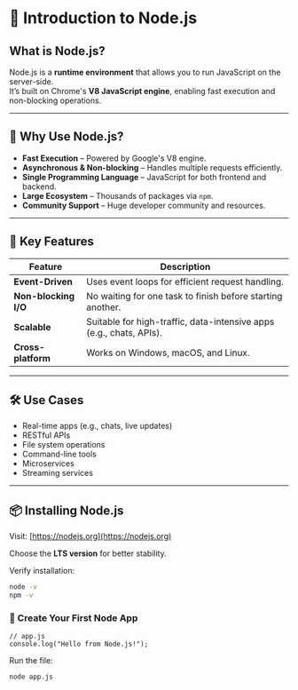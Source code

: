 # 📘 Introduction to Node.js

## What is Node.js?

Node.js is a **runtime environment** that allows you to run JavaScript on the server-side.  
It’s built on Chrome's **V8 JavaScript engine**, enabling fast execution and non-blocking operations.

---

## 🚀 Why Use Node.js?

- **Fast Execution** – Powered by Google's V8 engine.
- **Asynchronous & Non-blocking** – Handles multiple requests efficiently.
- **Single Programming Language** – JavaScript for both frontend and backend.
- **Large Ecosystem** – Thousands of packages via `npm`.
- **Community Support** – Huge developer community and resources.

---

## 📌 Key Features

| Feature | Description |
|--------|-------------|
| **Event-Driven** | Uses event loops for efficient request handling. |
| **Non-blocking I/O** | No waiting for one task to finish before starting another. |
| **Scalable** | Suitable for high-traffic, data-intensive apps (e.g., chats, APIs). |
| **Cross-platform** | Works on Windows, macOS, and Linux. |

---

## 🛠 Use Cases

- Real-time apps (e.g., chats, live updates)
- RESTful APIs
- File system operations
- Command-line tools
- Microservices
- Streaming services

---

## 📦 Installing Node.js

Visit: [https://nodejs.org](https://nodejs.org)

Choose the **LTS version** for better stability.

Verify installation:

```bash
node -v
npm -v
```
### 📁 Create Your First Node App
```
// app.js
console.log("Hello from Node.js!");
```
Run the file:
```
node app.js
```
